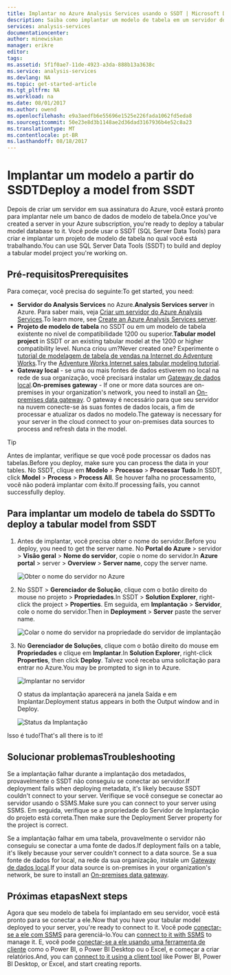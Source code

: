 ```yaml
---
title: Implantar no Azure Analysis Services usando o SSDT | Microsoft Docs
description: Saiba como implantar um modelo de tabela em um servidor do Azure Analysis Services usando SSDT.
services: analysis-services
documentationcenter: 
author: minewiskan
manager: erikre
editor: 
tags: 
ms.assetid: 5f1f0ae7-11de-4923-a3da-888b13a3638c
ms.service: analysis-services
ms.devlang: NA
ms.topic: get-started-article
ms.tgt_pltfrm: NA
ms.workload: na
ms.date: 08/01/2017
ms.author: owend
ms.openlocfilehash: e9a3aedfb6e55696e1525e226fada1062fd5eda8
ms.sourcegitcommit: 50e23e8d3b1148ae2d36dad3167936b4e52c8a23
ms.translationtype: MT
ms.contentlocale: pt-BR
ms.lasthandoff: 08/18/2017
---
```

# <a name="deploy-a-model-from-ssdt"></a><span data-ttu-id="9c3b4-103">Implantar um modelo a partir do SSDT</span><span class="sxs-lookup"><span data-stu-id="9c3b4-103">Deploy a model from SSDT</span></span>
<span data-ttu-id="9c3b4-104">Depois de criar um servidor em sua assinatura do Azure, você estará pronto para implantar nele um banco de dados de modelo de tabela.</span><span class="sxs-lookup"><span data-stu-id="9c3b4-104">Once you've created a server in your Azure subscription, you're ready to deploy a tabular model database to it.</span></span> <span data-ttu-id="9c3b4-105">Você pode usar o SSDT (SQL Server Data Tools) para criar e implantar um projeto de modelo de tabela no qual você está trabalhando.</span><span class="sxs-lookup"><span data-stu-id="9c3b4-105">You can use SQL Server Data Tools (SSDT) to build and deploy a tabular model project you're working on.</span></span> 

## <a name="prerequisites"></a><span data-ttu-id="9c3b4-106">Pré-requisitos</span><span class="sxs-lookup"><span data-stu-id="9c3b4-106">Prerequisites</span></span>
<span data-ttu-id="9c3b4-107">Para começar, você precisa do seguinte:</span><span class="sxs-lookup"><span data-stu-id="9c3b4-107">To get started, you need:</span></span>

* <span data-ttu-id="9c3b4-108">**Servidor do Analysis Services** no Azure.</span><span class="sxs-lookup"><span data-stu-id="9c3b4-108">**Analysis Services server** in Azure.</span></span> <span data-ttu-id="9c3b4-109">Para saber mais, veja [Criar um servidor do Azure Analysis Services](analysis-services-create-server.md).</span><span class="sxs-lookup"><span data-stu-id="9c3b4-109">To learn more, see [Create an Azure Analysis Services server](analysis-services-create-server.md).</span></span>
* <span data-ttu-id="9c3b4-110">**Projeto de modelo de tabela** no SSDT ou em um modelo de tabela existente no nível de compatibilidade 1200 ou superior.</span><span class="sxs-lookup"><span data-stu-id="9c3b4-110">**Tabular model project** in SSDT or an existing tabular model at the 1200 or higher compatibility level.</span></span> <span data-ttu-id="9c3b4-111">Nunca criou um?</span><span class="sxs-lookup"><span data-stu-id="9c3b4-111">Never created one?</span></span> <span data-ttu-id="9c3b4-112">Experimente o [tutorial de modelagem de tabela de vendas na Internet do Adventure Works](https://msdn.microsoft.com/library/hh231691.aspx).</span><span class="sxs-lookup"><span data-stu-id="9c3b4-112">Try the [Adventure Works Internet sales tabular modeling tutorial](https://msdn.microsoft.com/library/hh231691.aspx).</span></span>
* <span data-ttu-id="9c3b4-113">**Gateway local** - se uma ou mais fontes de dados estiverem no local na rede de sua organização, você precisará instalar um [Gateway de dados local](analysis-services-gateway.md).</span><span class="sxs-lookup"><span data-stu-id="9c3b4-113">**On-premises gateway** - If one or more data sources are on-premises in your organization's network, you need to install an [On-premises data gateway](analysis-services-gateway.md).</span></span> <span data-ttu-id="9c3b4-114">O gateway é necessário para que seu servidor na nuvem conecte-se às suas fontes de dados locais, a fim de processar e atualizar os dados no modelo.</span><span class="sxs-lookup"><span data-stu-id="9c3b4-114">The gateway is necessary for your server in the cloud connect to your on-premises data sources to process and refresh data in the model.</span></span>

> [!TIP]
> <span data-ttu-id="9c3b4-115">Antes de implantar, verifique se que você pode processar os dados nas tabelas.</span><span class="sxs-lookup"><span data-stu-id="9c3b4-115">Before you deploy, make sure you can process the data in your tables.</span></span> <span data-ttu-id="9c3b4-116">No SSDT, clique em **Modelo** > **Processo** > **Processar Tudo**.</span><span class="sxs-lookup"><span data-stu-id="9c3b4-116">In SSDT, click **Model** > **Process** > **Process All**.</span></span> <span data-ttu-id="9c3b4-117">Se houver falha no processamento, você não poderá implantar com êxito.</span><span class="sxs-lookup"><span data-stu-id="9c3b4-117">If processing fails, you cannot successfully deploy.</span></span>
> 
> 

## <a name="to-deploy-a-tabular-model-from-ssdt"></a><span data-ttu-id="9c3b4-118">Para implantar um modelo de tabela do SSDT</span><span class="sxs-lookup"><span data-stu-id="9c3b4-118">To deploy a tabular model from SSDT</span></span>

1. <span data-ttu-id="9c3b4-119">Antes de implantar, você precisa obter o nome do servidor.</span><span class="sxs-lookup"><span data-stu-id="9c3b4-119">Before you deploy, you need to get the server name.</span></span> <span data-ttu-id="9c3b4-120">No **Portal do Azure** > servidor > **Visão geral** > **Nome do servidor**, copie o nome do servidor.</span><span class="sxs-lookup"><span data-stu-id="9c3b4-120">In **Azure portal** > server > **Overview** > **Server name**, copy the server name.</span></span>
   
    ![Obter o nome do servidor no Azure](./media/analysis-services-deploy/aas-deploy-get-server-name.png)
2. <span data-ttu-id="9c3b4-122">No SSDT > **Gerenciador de Solução**, clique com o botão direito do mouse no projeto > **Propriedades**.</span><span class="sxs-lookup"><span data-stu-id="9c3b4-122">In SSDT > **Solution Explorer**, right-click the project > **Properties**.</span></span> <span data-ttu-id="9c3b4-123">Em seguida, em **Implantação** > **Servidor**, cole o nome do servidor.</span><span class="sxs-lookup"><span data-stu-id="9c3b4-123">Then in **Deployment** > **Server** paste the server name.</span></span>   
   
    ![Colar o nome do servidor na propriedade do servidor de implantação](./media/analysis-services-deploy/aas-deploy-deployment-server-property.png)
3. <span data-ttu-id="9c3b4-125">No **Gerenciador de Soluções**, clique com o botão direito do mouse em **Propriedades** e clique em **Implantar**.</span><span class="sxs-lookup"><span data-stu-id="9c3b4-125">In **Solution Explorer**, right-click **Properties**, then click **Deploy**.</span></span> <span data-ttu-id="9c3b4-126">Talvez você receba uma solicitação para entrar no Azure.</span><span class="sxs-lookup"><span data-stu-id="9c3b4-126">You may be prompted to sign in to Azure.</span></span>
   
    ![Implantar no servidor](./media/analysis-services-deploy/aas-deploy-deploy.png)
   
    <span data-ttu-id="9c3b4-128">O status da implantação aparecerá na janela Saída e em Implantar.</span><span class="sxs-lookup"><span data-stu-id="9c3b4-128">Deployment status appears in both the Output window and in Deploy.</span></span>
   
    ![Status da Implantação](./media/analysis-services-deploy/aas-deploy-status.png)

<span data-ttu-id="9c3b4-130">Isso é tudo!</span><span class="sxs-lookup"><span data-stu-id="9c3b4-130">That's all there is to it!</span></span>


## <a name="troubleshooting"></a><span data-ttu-id="9c3b4-131">Solucionar problemas</span><span class="sxs-lookup"><span data-stu-id="9c3b4-131">Troubleshooting</span></span>
<span data-ttu-id="9c3b4-132">Se a implantação falhar durante a implantação dos metadados, provavelmente o SSDT não conseguiu se conectar ao servidor.</span><span class="sxs-lookup"><span data-stu-id="9c3b4-132">If deployment fails when deploying metadata, it's likely because SSDT couldn't connect to your server.</span></span> <span data-ttu-id="9c3b4-133">Verifique se você consegue se conectar ao servidor usando o SSMS.</span><span class="sxs-lookup"><span data-stu-id="9c3b4-133">Make sure you can connect to your server using SSMS.</span></span> <span data-ttu-id="9c3b4-134">Em seguida, verifique se a propriedade do Servidor de Implantação do projeto está correta.</span><span class="sxs-lookup"><span data-stu-id="9c3b4-134">Then make sure the Deployment Server property for the project is correct.</span></span>

<span data-ttu-id="9c3b4-135">Se a implantação falhar em uma tabela, provavelmente o servidor não conseguiu se conectar a uma fonte de dados.</span><span class="sxs-lookup"><span data-stu-id="9c3b4-135">If deployment fails on a table, it's likely because your server couldn't connect to a data source.</span></span> <span data-ttu-id="9c3b4-136">Se a sua fonte de dados for local, na rede da sua organização, instale um [Gateway de dados local](analysis-services-gateway.md).</span><span class="sxs-lookup"><span data-stu-id="9c3b4-136">If your data source is on-premises in your organization's network, be sure to install an [On-premises data gateway](analysis-services-gateway.md).</span></span>

## <a name="next-steps"></a><span data-ttu-id="9c3b4-137">Próximas etapas</span><span class="sxs-lookup"><span data-stu-id="9c3b4-137">Next steps</span></span>
<span data-ttu-id="9c3b4-138">Agora que seu modelo de tabela foi implantado em seu servidor, você está pronto para se conectar a ele.</span><span class="sxs-lookup"><span data-stu-id="9c3b4-138">Now that you have your tabular model deployed to your server, you're ready to connect to it.</span></span> <span data-ttu-id="9c3b4-139">Você pode [conectar-se a ele com SSMS](analysis-services-manage.md) para gerenciá-lo.</span><span class="sxs-lookup"><span data-stu-id="9c3b4-139">You can [connect to it with SSMS](analysis-services-manage.md) to manage it.</span></span> <span data-ttu-id="9c3b4-140">E, você pode [conectar-se a ele usando uma ferramenta de cliente](analysis-services-connect.md) como o Power BI, o Power BI Desktop ou o Excel, e começar a criar relatórios.</span><span class="sxs-lookup"><span data-stu-id="9c3b4-140">And, you can [connect to it using a client tool](analysis-services-connect.md) like Power BI, Power BI Desktop, or Excel, and start creating reports.</span></span>


